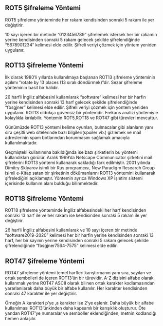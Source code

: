 ## ROT5 Şifreleme Yöntemi

ROT5 şifreleme yönteminde her rakam kendisinden sonraki 5 rakam ile yer değiştirir. 

10 sayı içeren bir metinde “0123456789” şifrelemek istersek her bir rakamın yerine kendisinden sonraki 5 rakam gelecek şekilde şifrelendiğinde “5678901234” kelimesi elde edilir. Şifreli veriyi çözmek için yöntem yeniden uygulanır.

## ROT13 Şifreleme Yöntemi

İlk olarak 1980’li yıllarda kullanılmaya başlanan ROT13 şifreleme yönteminin açılımı “rotate by 13 places (13 sıralı döndürmek)”dir. Sezar şifreleme yönteminin basit bir halidir. 

26 harfli İngiliz alfabesini kullanılarak “software” kelimesi her bir harfin yerine kendisinden sonraki 13 harf gelecek şekilde şifrelendiğinde “fbsgjner” kelimesi elde edilir. Şifreli veriyi çözmek için yöntem yeniden uygulanır.
ROT13 oldukça güvensiz bir yöntemdir. Frekans analizi yöntemiyle kolaylıkla kırılabilir. Yöntemin ROT5,ROT18 ve ROT47 gibi türevleri mevcuttur.

Günümüzde ROT13 yöntemi kelime oyunları, bulmacalar gibi alanların yanı sıra çeşitli web sitelerinde bazı bilgileri(spoiler vb.) gizlemek ve mail adreslerinin spam botlarından korunmasını sağlamak amacıyla kullanılmaktadır.

Geçmişteki kullanımına bakıldığında ise bazı şirketlerin bu yöntemi kullandıkları görülür. Aralık 1999’da Netscape Communicator şirketini mail şifrelerini ROT13 yöntemi kullanarak sakladığı fark edilmiştir. 2001 yılında Dimitry Sklyarov isimli bir Rus programcısı, New Paradigm Research Group isimli e-Kitap satan bir şirketinin dökümanlarını ROT13 yöntemini kullanarak şifrelediğini açıklamıştır. Yöntemin ayrıca Windows XP işletim sistemi içerisinde kullanım alanı bulduğu bilinmektedir.

## ROT18 Şifreleme Yöntemi

ROT18 şifreleme yönteminde İngiliz alfabesindeki her harf kendisinden sonraki 13 harf ile ve her rakam ise kendisinden sonraki 5 rakam ile yer değiştirir.

26 harfli İngiliz alfabesini kullanılarak ve 10 sayı içeren bir metinde “software2019-2020” kelimesi her bir harfin yerine kendisinden sonraki 13 harf, her bir sayının yerine kendisinden sonraki 5 rakam gelecek şekilde şifrelendiğinde “fbsgjner7564-7575” kelimesi elde edilir.

## ROT47 Şifreleme Yöntemi

ROT47 şifreleme yöntemi temel harfleri karıştırmanın yanı sıra, sayıları ve ortak sembolleri de içeren ROT13’ün bir türevidir. A-Z dizisini alfabe olarak kullanmak yerine ROT47 ASCII olarak bilinen ortak karakter kodlamasından yararlanılarak daha büyük bir alfabe kullanılır. Her karakter kendisinden sonraki 47 karakter ile yer değiştirir.

Örneğin A karakteri p’ye ,a karakter ise 2’ye eşlenir. Daha büyük bir alfabe kullanılması ROT13’ünkinden daha kapsamlı bir karışıklık oluşturur. Öte yandan ROT47’ye numaralar ve semboller eklendiğinden, metnin kodlandığı hemen anlaşılır.
